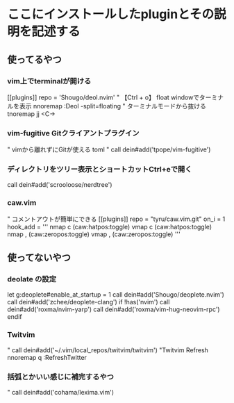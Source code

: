 # ここにインストールしたpluginとその説明を記述する
## 使ってるやつ
### vim上でterminalが開ける
[[plugins]]
repo = 'Shougo/deol.nvim'
" 【Ctrl + o】 float windowでターミナルを表示
nnoremap <silent><C-o> :<C-u>Deol -split=floating<CR>
" ターミナルモードから抜ける
tnoremap <silent>jj  <C-\><C-n>

### vim-fugitive Gitクライアントプラグイン
" vimから離れずにGitが使える toml
" call dein#add('tpope/vim-fugitive')

### ディレクトリをツリー表示とショートカットCtrl+eで開く
call dein#add('scrooloose/nerdtree')

### caw.vim
" コメントアウトが簡単にできる
[[plugins]]
repo = "tyru/caw.vim.git"
on_i = 1
hook_add = '''
          nmap c <Plug>(caw:hatpos:toggle)
          vmap c <Plug>(caw:hatpos:toggle)
          nmap , <Plug>(caw:zeropos:toggle)
          vmap , <Plug>(caw:zeropos:toggle)
'''

## 使ってないやつ
### deolate の設定
let g:deoplete#enable_at_startup = 1
call dein#add('Shougo/deoplete.nvim')
call dein#add('zchee/deoplete-clang')
if !has('nvim')
  call dein#add('roxma/nvim-yarp')
  call dein#add('roxma/vim-hug-neovim-rpc')
endif

### Twitvim
" call dein#add('~/.vim/local_repos/twitvim/twitvim')
"Twitvim Refresh
nnoremap <Leader>q :<C-u>RefreshTwitter<CR>

### 括弧とかいい感じに補完するやつ
" call dein#add('cohama/lexima.vim')
